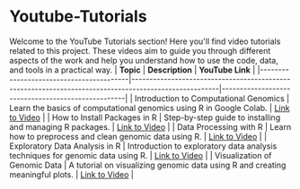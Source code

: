 # Youtube-Tutorials
Welcome to the YouTube Tutorials section! Here you'll find video tutorials related to this project. These videos aim to guide you through different aspects of the work and help you understand how to use the code, data, and tools in a practical way.
| **Topic**                               | **Description**                                                                                      | **YouTube Link**                                   |
|-----------------------------------------|------------------------------------------------------------------------------------------------------|---------------------------------------------------|
| Introduction to Computational Genomics | Learn the basics of computational genomics using R in Google Colab.                                  | [Link to Video](your_video_link)                  |
| How to Install Packages in R            | Step-by-step guide to installing and managing R packages.                                             | [Link to Video](your_video_link)                  |
| Data Processing with R                  | Learn how to preprocess and clean genomic data using R.                                               | [Link to Video](your_video_link)                  |
| Exploratory Data Analysis in R          | Introduction to exploratory data analysis techniques for genomic data using R.                        | [Link to Video](your_video_link)                  |
| Visualization of Genomic Data           | A tutorial on visualizing genomic data using R and creating meaningful plots.                         | [Link to Video](your_video_link)                  |

